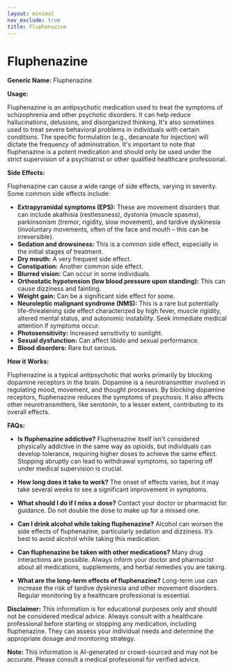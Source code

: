 ```yaml
---
layout: minimal
nav_exclude: true
title: Fluphenazine
---
```


# Fluphenazine

**Generic Name:** Fluphenazine

**Usage:**

Fluphenazine is an antipsychotic medication used to treat the symptoms of schizophrenia and other psychotic disorders.  It can help reduce hallucinations, delusions, and disorganized thinking. It's also sometimes used to treat severe behavioral problems in individuals with certain conditions.  The specific formulation (e.g., decanoate for injection) will dictate the frequency of administration.  It's important to note that fluphenazine is a potent medication and should only be used under the strict supervision of a psychiatrist or other qualified healthcare professional.


**Side Effects:**

Fluphenazine can cause a wide range of side effects, varying in severity.  Some common side effects include:

* **Extrapyramidal symptoms (EPS):** These are movement disorders that can include akathisia (restlessness), dystonia (muscle spasms), parkinsonism (tremor, rigidity, slow movement), and tardive dyskinesia (involuntary movements, often of the face and mouth – this can be irreversible).
* **Sedation and drowsiness:** This is a common side effect, especially in the initial stages of treatment.
* **Dry mouth:**  A very frequent side effect.
* **Constipation:**  Another common side effect.
* **Blurred vision:** Can occur in some individuals.
* **Orthostatic hypotension (low blood pressure upon standing):** This can cause dizziness and fainting.
* **Weight gain:**  Can be a significant side effect for some.
* **Neuroleptic malignant syndrome (NMS):** This is a rare but potentially life-threatening side effect characterized by high fever, muscle rigidity, altered mental status, and autonomic instability.  Seek immediate medical attention if symptoms occur.
* **Photosensitivity:** Increased sensitivity to sunlight.
* **Sexual dysfunction:**  Can affect libido and sexual performance.
* **Blood disorders:**  Rare but serious.


**How it Works:**

Fluphenazine is a typical antipsychotic that works primarily by blocking dopamine receptors in the brain.  Dopamine is a neurotransmitter involved in regulating mood, movement, and thought processes. By blocking dopamine receptors, fluphenazine reduces the symptoms of psychosis. It also affects other neurotransmitters, like serotonin, to a lesser extent, contributing to its overall effects.


**FAQs:**

* **Is fluphenazine addictive?**  Fluphenazine itself isn't considered physically addictive in the same way as opioids, but individuals can develop tolerance, requiring higher doses to achieve the same effect.  Stopping abruptly can lead to withdrawal symptoms, so tapering off under medical supervision is crucial.

* **How long does it take to work?**  The onset of effects varies, but it may take several weeks to see a significant improvement in symptoms.

* **What should I do if I miss a dose?**  Contact your doctor or pharmacist for guidance.  Do not double the dose to make up for a missed one.

* **Can I drink alcohol while taking fluphenazine?**  Alcohol can worsen the side effects of fluphenazine, particularly sedation and dizziness. It’s best to avoid alcohol while taking this medication.

* **Can fluphenazine be taken with other medications?**  Many drug interactions are possible. Always inform your doctor and pharmacist about all medications, supplements, and herbal remedies you are taking.

* **What are the long-term effects of fluphenazine?**  Long-term use can increase the risk of tardive dyskinesia and other movement disorders. Regular monitoring by a healthcare professional is essential.


**Disclaimer:** This information is for educational purposes only and should not be considered medical advice.  Always consult with a healthcare professional before starting or stopping any medication, including fluphenazine.  They can assess your individual needs and determine the appropriate dosage and monitoring strategy.


**Note:** This information is AI-generated or crowd-sourced and may not be accurate. Please consult a medical professional for verified advice.